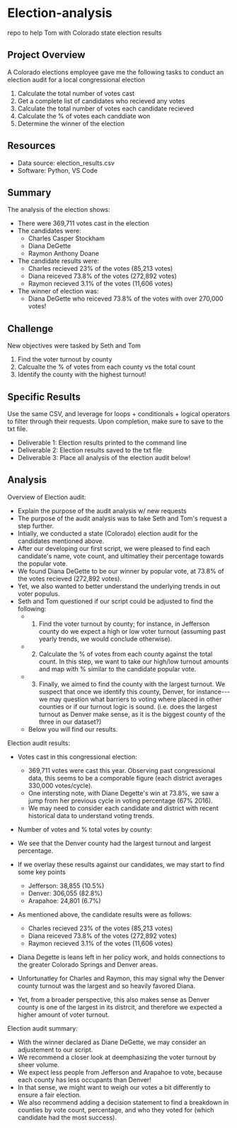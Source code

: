 # Election-analysis
repo to help Tom with Colorado state election results

## Project Overview 
A Colorado elections employee gave me the following tasks to conduct an election audit for a local congressional election

1. Calculate the total number of votes cast
2. Get a complete list of candidates who recieved any votes
3. Calculate the total number of votes each candidate recieved
4. Calculate the % of votes each canddiate won 
5. Determine the winner of the election 

## Resources 
- Data source: election_results.csv
- Software: Python, VS Code

## Summary 
The analysis of the election shows: 
- There were 369,711 votes cast in the election 
- The candidates were: 
  - Charles Casper Stockham 
  - Diana DeGette
  - Raymon Anthony Doane
- The candidate results were: 
  - Charles recieved 23% of the votes (85,213 votes)
  - Diana reiceved 73.8% of the votes (272,892 votes)
  - Raymon recieved 3.1% of the votes (11,606 votes) 
- The winner of election was: 
  - Diana DeGette who reiceved 73.8% of the votes with over 270,000 votes!

## Challenge 
New objectives were tasked by Seth and Tom 
1. Find the voter turnout by county 
2. Calcualte the % of votes from each county vs the total count 
3. Identify the county with the highest turnout!

## Specific Results
Use the same CSV, and leverage for loops + conditionals + logical operators to filter through their requests. 
Upon completion, make sure to save to the txt file. 
- Deliverable 1: Election results printed to the command line 
- Deliverable 2: Election results saved to the txt file
- Deliverable 3: Place all analysis of the election audit below!

## Analysis
Overview of Election audit: 
- Explain the purpose of the audit analysis w/ new requests
- The purpose of the audit analysis was to take Seth and Tom's request a step further. 
- Intially, we conducted a state (Colorado) election audit for the candidates mentioned above. 
- After our developing our first script, we were pleased to find each candidate's name, vote count, and ultimatley their percentage towards the popular vote. 
- We found Diana DeGette to be our winner by popular vote, at 73.8% of the votes recieved (272,892 votes). 
- Yet, we also wanted to better understand the underlying trends in out voter populus. 
- Seth and Tom questioned if our script could be adjusted to find the following: 
  - 1. Find the voter turnout by county; for instance, in Jefferson county do we expect a high or low voter turnout (assuming past yearly trends, we would conclude otherwise). 
  - 2. Calculate the % of votes from each county against the total count. In this step, we want to take our high/low turnout amounts and map with % similar to the candidate popular vote. 
  - 3. Finally, we aimed to find the county with the largest turnout. We suspect that once we identify this county, Denver, for instance---we may question what barriers to voting where placed in other counties or if our turnout logic is sound. (i.e. does the largest turnout as Denver make sense, as it is the biggest county of the three in our dataset?)
  - Below you will find our results. 

Election audit results: 
- Votes cast in this congressional election: 
  - 369,711 votes were cast this year. Observing past congressional data, this seems to be a comporable figure (each district averages 330,000 votes/cycle).
  - One intersting note, with Diane Degette's win at 73.8%, we saw a jump from her previous cycle in voting percentage (67% 2016). 
  - We may need to consider each candidate and district with recent historical data to understand voting trends. 
- Number of votes and % total votes by county: 
- We see that the Denver county had the largest turnout and largest percentage. 
- If we overlay these results against our candidates, we may start to find some key points
  - Jefferson: 38,855 (10.5%)
  - Denver: 306,055 (82.8%)
  - Arapahoe: 24,801 (6.7%)

- As mentioned above, the candidate results were as follows: 
  - Charles recieved 23% of the votes (85,213 votes)
  - Diana reiceved 73.8% of the votes (272,892 votes)
  - Raymon recieved 3.1% of the votes (11,606 votes) 
- Diana Degette is leans left in her policy work, and holds connections to the greater Colorado Springs and Denver areas. 
- Unfortunatley for Charles and Raymon, this may signal why the Denver county turnout was the largest and so heavily favored Diana. 
- Yet, from a broader perspective, this also makes sense as Denver county is one of the largest in its distrcit, and therefore we expected a higher amount of voter turnout. 

Election audit summary: 
- With the winner declared as Diane DeGette, we may consider an adjustement to our script. 
- We recommend a closer look at deemphasizing the voter turnout by sheer volume. 
- We expect less people from Jefferson and Arapahoe to vote, because each county has less occupants than Denver! 
- In that sense, we might want to weigh our votes a bit differently to ensure a fair election. 
- We also recommend adding a decision statement to find a breakdown in counties by vote count, percentage, and who they voted for (which candidate had the most success). 



